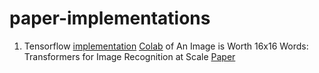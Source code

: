# paper-implementations
1. Tensorflow [implementation](/vision_transformer.ipynb) [Colab](https://colab.research.google.com/github/avinash31d/paper-implementations/blob/main/vision_transformer.ipynb) of An Image is Worth 16x16 Words: Transformers for Image Recognition at Scale [Paper](https://arxiv.org/abs/2010.11929v2)

